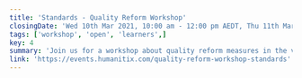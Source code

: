 ```yaml
---
title: 'Standards - Quality Reform Workshop'
closingDate: 'Wed 10th Mar 2021, 10:00 am - 12:00 pm AEDT, Thu 11th Mar 2021, 3:00 pm - 5:00 pm AEDT'
tags: ['workshop', 'open', 'learners',]
key: 4
summary: 'Join us for a workshop about quality reform measures in the vocational education and training (VET) sector.'
link: 'https://events.humanitix.com/quality-reform-workshop-standards'
---
```


